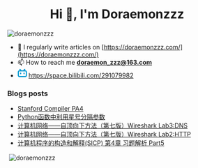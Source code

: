 <!--

### Hi there 👋

**Doraemonzzz/Doraemonzzz** is a ✨ _special_ ✨ repository because its `README.md` (this file) appears on your GitHub profile.

Here are some ideas to get you started:

- 🔭 I’m currently working on ...
- 🌱 I’m currently learning ...
- 👯 I’m looking to collaborate on ...
- 🤔 I’m looking for help with ...
- 💬 Ask me about ...
- 📫 How to reach me: ...
- 😄 Pronouns: ...
- ⚡ Fun fact: ...
-->



<h1 align="center">Hi 👋, I'm Doraemonzzz</h1>
<p align="left"> <img src="https://komarev.com/ghpvc/?username=doraemonzzz&label=Profile%20views&color=0e75b6&style=flat" alt="doraemonzzz" /> </p>

- 📝 I regularly write articles on [https://doraemonzzz.com/](https://doraemonzzz.com/)
- 📫 How to reach me **doraemon_zzz@163.com**
- ![](./bilibili.png) https://space.bilibili.com/291079982

### Blogs posts
<!-- BLOG-POST-LIST:START -->
- [Stanford Compiler PA4](http://www.doraemonzzz.com/2021/07/15/2021-7-15-Stanford-Compiler-PA4/)
- [Python函数中利用星号分隔参数](http://www.doraemonzzz.com/2021/07/12/2021-7-12-Python%E5%87%BD%E6%95%B0%E4%B8%AD%E5%88%A9%E7%94%A8%E6%98%9F%E5%8F%B7%E5%88%86%E9%9A%94%E5%8F%82%E6%95%B0/)
- [计算机网络——自顶向下方法（第七版）Wireshark Lab3:DNS](http://www.doraemonzzz.com/2021/07/12/2021-7-12-%E8%AE%A1%E7%AE%97%E6%9C%BA%E7%BD%91%E7%BB%9C%E2%80%94%E2%80%94%E8%87%AA%E9%A1%B6%E5%90%91%E4%B8%8B%E6%96%B9%E6%B3%95%EF%BC%88%E7%AC%AC%E4%B8%83%E7%89%88%EF%BC%89Wireshark-Lab3DNS/)
- [计算机网络——自顶向下方法（第七版）Wireshark Lab2:HTTP](http://www.doraemonzzz.com/2021/07/12/2021-7-12-%E8%AE%A1%E7%AE%97%E6%9C%BA%E7%BD%91%E7%BB%9C%E2%80%94%E2%80%94%E8%87%AA%E9%A1%B6%E5%90%91%E4%B8%8B%E6%96%B9%E6%B3%95%EF%BC%88%E7%AC%AC%E4%B8%83%E7%89%88%EF%BC%89Wireshark-Lab2HTTP/)
- [计算机程序的构造和解释(SICP) 第4章 习题解析 Part5](http://www.doraemonzzz.com/2021/07/12/2021-7-12-%E8%AE%A1%E7%AE%97%E6%9C%BA%E7%A8%8B%E5%BA%8F%E7%9A%84%E6%9E%84%E9%80%A0%E5%92%8C%E8%A7%A3%E9%87%8A(SICP)-%E7%AC%AC4%E7%AB%A0-%E4%B9%A0%E9%A2%98%E8%A7%A3%E6%9E%90-Part5/)
<!-- BLOG-POST-LIST:END -->

<p>&nbsp;<img align="center" src="https://github-readme-stats.vercel.app/api?username=doraemonzzz&show_icons=true&locale=en" alt="doraemonzzz" /></p>